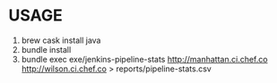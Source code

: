 USAGE
=====

1. brew cask install java
2. bundle install
3. bundle exec exe/jenkins-pipeline-stats http://manhattan.ci.chef.co http://wilson.ci.chef.co > reports/pipeline-stats.csv
